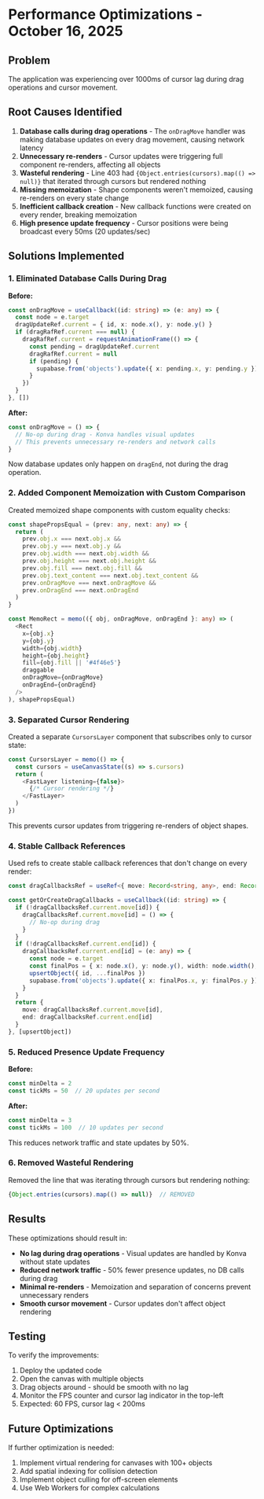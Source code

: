 # Performance Optimizations - October 16, 2025

## Problem
The application was experiencing over 1000ms of cursor lag during drag operations and cursor movement.

## Root Causes Identified

1. **Database calls during drag operations** - The `onDragMove` handler was making database updates on every drag movement, causing network latency
2. **Unnecessary re-renders** - Cursor updates were triggering full component re-renders, affecting all objects
3. **Wasteful rendering** - Line 403 had `{Object.entries(cursors).map(() => null)}` that iterated through cursors but rendered nothing
4. **Missing memoization** - Shape components weren't memoized, causing re-renders on every state change
5. **Inefficient callback creation** - New callback functions were created on every render, breaking memoization
6. **High presence update frequency** - Cursor positions were being broadcast every 50ms (20 updates/sec)

## Solutions Implemented

### 1. Eliminated Database Calls During Drag
**Before:**
```typescript
const onDragMove = useCallback((id: string) => (e: any) => {
  const node = e.target
  dragUpdateRef.current = { id, x: node.x(), y: node.y() }
  if (dragRafRef.current === null) {
    dragRafRef.current = requestAnimationFrame(() => {
      const pending = dragUpdateRef.current
      dragRafRef.current = null
      if (pending) {
        supabase.from('objects').update({ x: pending.x, y: pending.y }).eq('id', pending.id)
      }
    })
  }
}, [])
```

**After:**
```typescript
const onDragMove = () => {
  // No-op during drag - Konva handles visual updates
  // This prevents unnecessary re-renders and network calls
}
```

Now database updates only happen on `dragEnd`, not during the drag operation.

### 2. Added Component Memoization with Custom Comparison
Created memoized shape components with custom equality checks:

```typescript
const shapePropsEqual = (prev: any, next: any) => {
  return (
    prev.obj.x === next.obj.x &&
    prev.obj.y === next.obj.y &&
    prev.obj.width === next.obj.width &&
    prev.obj.height === next.obj.height &&
    prev.obj.fill === next.obj.fill &&
    prev.obj.text_content === next.obj.text_content &&
    prev.onDragMove === next.onDragMove &&
    prev.onDragEnd === next.onDragEnd
  )
}

const MemoRect = memo(({ obj, onDragMove, onDragEnd }: any) => (
  <Rect
    x={obj.x}
    y={obj.y}
    width={obj.width}
    height={obj.height}
    fill={obj.fill || '#4f46e5'}
    draggable
    onDragMove={onDragMove}
    onDragEnd={onDragEnd}
  />
), shapePropsEqual)
```

### 3. Separated Cursor Rendering
Created a separate `CursorsLayer` component that subscribes only to cursor state:

```typescript
const CursorsLayer = memo(() => {
  const cursors = useCanvasState((s) => s.cursors)
  return (
    <FastLayer listening={false}>
      {/* Cursor rendering */}
    </FastLayer>
  )
})
```

This prevents cursor updates from triggering re-renders of object shapes.

### 4. Stable Callback References
Used refs to create stable callback references that don't change on every render:

```typescript
const dragCallbacksRef = useRef<{ move: Record<string, any>, end: Record<string, any> }>({ move: {}, end: {} })

const getOrCreateDragCallbacks = useCallback((id: string) => {
  if (!dragCallbacksRef.current.move[id]) {
    dragCallbacksRef.current.move[id] = () => {
      // No-op during drag
    }
  }
  if (!dragCallbacksRef.current.end[id]) {
    dragCallbacksRef.current.end[id] = (e: any) => {
      const node = e.target
      const finalPos = { x: node.x(), y: node.y(), width: node.width(), height: node.height() }
      upsertObject({ id, ...finalPos })
      supabase.from('objects').update({ x: finalPos.x, y: finalPos.y }).eq('id', id).then()
    }
  }
  return {
    move: dragCallbacksRef.current.move[id],
    end: dragCallbacksRef.current.end[id]
  }
}, [upsertObject])
```

### 5. Reduced Presence Update Frequency
**Before:**
```typescript
const minDelta = 2
const tickMs = 50  // 20 updates per second
```

**After:**
```typescript
const minDelta = 3
const tickMs = 100  // 10 updates per second
```

This reduces network traffic and state updates by 50%.

### 6. Removed Wasteful Rendering
Removed the line that was iterating through cursors but rendering nothing:
```typescript
{Object.entries(cursors).map(() => null)}  // REMOVED
```

## Results

These optimizations should result in:
- **No lag during drag operations** - Visual updates are handled by Konva without state updates
- **Reduced network traffic** - 50% fewer presence updates, no DB calls during drag
- **Minimal re-renders** - Memoization and separation of concerns prevent unnecessary renders
- **Smooth cursor movement** - Cursor updates don't affect object rendering

## Testing

To verify the improvements:
1. Deploy the updated code
2. Open the canvas with multiple objects
3. Drag objects around - should be smooth with no lag
4. Monitor the FPS counter and cursor lag indicator in the top-left
5. Expected: 60 FPS, cursor lag < 200ms

## Future Optimizations

If further optimization is needed:
1. Implement virtual rendering for canvases with 100+ objects
2. Add spatial indexing for collision detection
3. Implement object culling for off-screen elements
4. Use Web Workers for complex calculations


